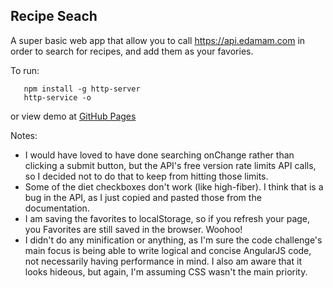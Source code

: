 Recipe Seach
-------------------------
A super basic web app that allow you to call https://api.edamam.com in order to search for recipes, and add them as your favories.

To run: 
 ```
    npm install -g http-server
    http-service -o
```

or view demo at [GitHub Pages](https://bjclark13.github.io/recipeApp)

Notes: 
- I would have loved to have done searching onChange rather than clicking a submit button, but the API's free version rate limits API calls, so I decided not to do that to keep from hitting those limits.
- Some of the diet checkboxes don't work (like high-fiber). I think that is a bug in the API, as I just copied and pasted those from the documentation.
- I am saving the favorites to localStorage, so if you refresh your page, you Favorites are still saved in the browser. Woohoo!
- I didn't do any minification or anything, as I'm sure the code challenge's main focus is being able to write logical and concise AngularJS code, not necessarily having performance in mind. I also am aware that it looks hideous, but again, I'm assuming CSS wasn't the main priority.